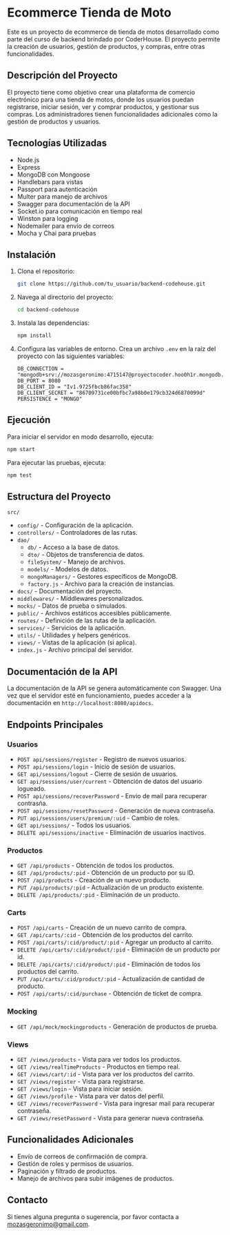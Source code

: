 # Ecommerce Tienda de Moto

Este es un proyecto de ecommerce de tienda de motos desarrollado como parte del curso de backend brindado por CoderHouse. El proyecto permite la creación de usuarios, gestión de productos, y compras, entre otras funcionalidades.

## Descripción del Proyecto

El proyecto tiene como objetivo crear una plataforma de comercio electrónico para una tienda de motos, donde los usuarios puedan registrarse, iniciar sesión, ver y comprar productos, y gestionar sus compras. Los administradores tienen funcionalidades adicionales como la gestión de productos y usuarios.

## Tecnologías Utilizadas

- Node.js
- Express
- MongoDB con Mongoose
- Handlebars para vistas
- Passport para autenticación
- Multer para manejo de archivos
- Swagger para documentación de la API
- Socket.io para comunicación en tiempo real
- Winston para logging
- Nodemailer para envío de correos
- Mocha y Chai para pruebas

## Instalación

1. Clona el repositorio:
   ```bash
   git clone https://github.com/tu_usuario/backend-codehouse.git
   ```
2. Navega al directorio del proyecto:
   ```bash
   cd backend-codehouse
   ```
3. Instala las dependencias:
   ```bash
   npm install
   ```
4. Configura las variables de entorno. Crea un archivo `.env` en la raíz del proyecto con las siguientes variables:

   ```env
   DB_CONNECTION = "mongodb+srv://mozasgeronimo:4715147@proyectocoder.hoo0h1r.mongodb.net/ecommerce"
   DB_PORT = 8080
   DB_CLIENT_ID = "Iv1.9725fbcb86fac358"
   DB_CLIENT_SECRET = "86709731ce00bfbc7a98b0e179cb324d6870099d"
   PERSISTENCE = "MONGO"

   ```

## Ejecución

Para iniciar el servidor en modo desarrollo, ejecuta:

```bash
npm start
```

Para ejecutar las pruebas, ejecuta:

```bash
npm test
```

## Estructura del Proyecto

<!-- - `src/`
  - `controllers/` - Controladores de las rutas.
  - `models/` - Modelos de Mongoose.
  - `routes/` - Definición de las rutas.
  - `views/` - Vistas de Handlebars.
  - `middlewares/` - Middlewares personalizados.
  - `utils/` - Utilidades y helpers.
  - `index.js` - Archivo principal del servidor. -->

`src/`

- `config/` - Configuración de la aplicación.
- `controllers/` - Controladores de las rutas.
- `dao/`
  - `db/` - Acceso a la base de datos.
  - `dto/` - Objetos de transferencia de datos.
  - `fileSystem/` - Manejo de archivos.
  - `models/` - Modelos de datos.
  - `mongoManagers/` - Gestores específicos de MongoDB.
  - `factory.js` - Archivo para la creación de instancias.
- `docs/` - Documentación del proyecto.
- `middlewares/` - Middlewares personalizados.
- `mocks/` - Datos de prueba o simulados.
- `public/` - Archivos estáticos accesibles públicamente.
- `routes/` - Definición de las rutas de la aplicación.
- `services/` - Servicios de la aplicación.
- `utils/` - Utilidades y helpers genéricos.
- `views/` - Vistas de la aplicación (si aplica).
- `index.js` - Archivo principal del servidor.

## Documentación de la API

La documentación de la API se genera automáticamente con Swagger. Una vez que el servidor esté en funcionamiento, puedes acceder a la documentación en `http://localhost:8080/apidocs`.

## Endpoints Principales

### Usuarios

- `POST api/sessions/register` - Registro de nuevos usuarios.
- `POST api/sessions/login` - Inicio de sesión de usuarios.
- `GET api/sessions/logout` - Cierre de sesión de usuarios.
- `GET api/sessions/user/current` - Obtención de datos del usuario logueado.
- `POST api/sessions/recoverPassword` - Envio de mail para recuperar contrasña.
- `POST api/sessions/resetPassword` - Generación de nueva contraseña.
- `PUT api/sessions/users/premium/:uid` - Cambio de roles.
- `GET api/sessions/` - Todos los usuarios.
- `DELETE api/sessions/inactive` - Eliminación de usuarios inactivos.

### Productos

- `GET /api/products` - Obtención de todos los productos.
- `GET /api/products/:pid` - Obtención de un producto por su ID.
- `POST /api/products` - Creación de un nuevo producto.
- `PUT /api/products/:pid` - Actualización de un producto existente.
- `DELETE /api/products/:pid` - Eliminación de un producto.

### Carts

- `POST /api/carts` - Creación de un nuevo carrito de compra.
- `GET /api/carts/:cid` - Obtención de los productos del carrito.
- `POST /api/carts/:cid/product/:pid` - Agregar un producto al carrito.
- `DELETE /api/carts/:cid/product/:pid` - Eliminación de un producto por id.
- `DELETE /api/carts/:cid/product/:pid` - Eliminación de todos los productos del carrito.
- `PUT /api/carts/:cid/product/:pid` - Actualización de cantidad de producto.
- `POST /api/carts/:cid/purchase` - Obtención de ticket de compra.

### Mocking

- `GET /api/mock/mockingproducts` - Generación de productos de prueba.

### Views

- `GET /views/products` - Vista para ver todos los productos.
- `GET /views/realTimeProducts` - Productos en tiempo real.
- `GET /views/cart/:id` - Vista para ver los productos del carrito.
- `GET /views/register` - Vista para registrarse.
- `GET /views/login` - Vista para iniciar sesión.
- `GET /views/profile` - Vista para ver datos del perfil.
- `GET /views/recoverPassword` - Vista para ingresar mail para recuperar contraseña.
- `GET /views/resetPassword` - Vista para generar nueva contraseña.

## Funcionalidades Adicionales

- Envío de correos de confirmación de compra.
- Gestión de roles y permisos de usuarios.
- Paginación y filtrado de productos.
- Manejo de archivos para subir imágenes de productos.

## Contacto

Si tienes alguna pregunta o sugerencia, por favor contacta a [mozasgeronimo@gmail.com](mailto:mozasgeronimo@gmail.com).

```

```

